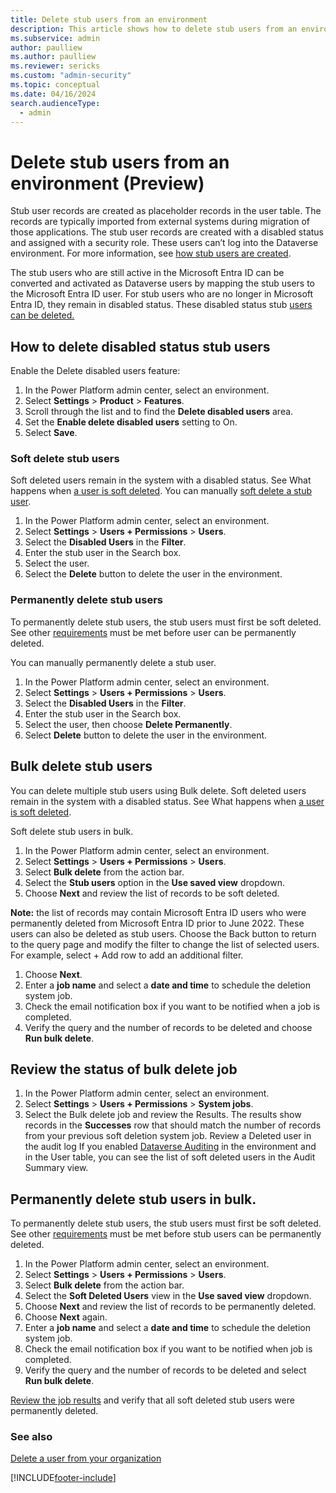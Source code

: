 ```yaml
---
title: Delete stub users from an environment 
description: This article shows how to delete stub users from an environment in Microsoft Power Platform Admin center.
ms.subservice: admin
author: paulliew
ms.author: paulliew
ms.reviewer: sericks
ms.custom: "admin-security"
ms.topic: conceptual
ms.date: 04/16/2024
search.audienceType: 
  - admin
---
```


# Delete stub users from an environment (Preview)
Stub user records are created as placeholder records in the user table. The records are typically imported from external systems during migration of those applications. The stub user records are created with a disabled status and assigned with a security role. These users can’t log into the Dataverse environment. For more information, see [how stub users are created](https://learn.microsoft.com/power-platform/admin/create-users#how-stub-users-are-created).

The stub users who are still active in the Microsoft Entra ID can be converted and activated as Dataverse users by mapping the stub users to the Microsoft Entra ID user. For stub users who are no longer in Microsoft Entra ID, they remain in disabled status. These disabled status stub [users can be deleted.](https://learn.microsoft.com/power-platform/admin/delete-users#delete-users-in-power-platform)

## How to delete disabled status stub users

Enable the Delete disabled users feature:
1.	In the Power Platform admin center, select an environment.
1.	Select **Settings** > **Product** > **Features**.
1.	Scroll through the list and to find the **Delete disabled users** area.
1.	Set the **Enable delete disabled users** setting to On.
1.	Select **Save**.

### Soft delete stub users

Soft deleted users remain in the system with a disabled status. See What happens when [a user is soft deleted](https://learn.microsoft.com/power-platform/admin/delete-users#what-happens-when-a-user-is-soft-deleted). 
You can manually [soft delete a stub user](https://learn.microsoft.com/power-platform/admin/delete-users#option-a-soft-delete-users-from-the-disabled-users-view).

1.	In the Power Platform admin center, select an environment.
1.	Select **Settings** > **Users + Permissions** > **Users**.
1.	Select the **Disabled Users** in the **Filter**.
1.	Enter the stub user in the Search box.
1.	Select the user. 
1.	Select the **Delete** button to delete the user in the environment.

### Permanently delete stub users

To permanently delete stub users, the stub users must first be soft deleted. See other [requirements](https://learn.microsoft.com/power-platform/admin/delete-users#prerequisites) must be met before user can be permanently deleted.

You can manually permanently delete a stub user. 
1.	In the Power Platform admin center, select an environment.
1.	Select **Settings** > **Users + Permissions** > **Users**.
1.	Select the **Disabled Users** in the **Filter**.
1.	Enter the stub user in the Search box.
1.	Select the user, then choose **Delete Permanently**. 
1.	Select **Delete** button to delete the user in the environment.

## Bulk delete stub users
You can delete multiple stub users using Bulk delete.  Soft deleted users remain in the system with a disabled status. See What happens when [a user is soft deleted]( https://learn.microsoft.com/power-platform/admin/delete-users#what-happens-when-a-user-is-soft-deleted).

Soft delete stub users in bulk.
1.	In the Power Platform admin center, select an environment.
1.	Select **Settings** > **Users + Permissions** > **Users**.
1.	Select **Bulk delete** from the action bar. 
1.	Select the **Stub users** option in the **Use saved view** dropdown.
1.	Choose **Next** and review the list of records to be soft deleted.
   
**Note:** the list of records may contain Microsoft Entra ID users who were permanently deleted from Microsoft Entra ID prior to June 2022. These users can also be deleted as stub users. Choose the Back button to return to the query page and modify the filter to change the list of selected users. For example, select + Add row to add an additional filter.
1.	Choose **Next**.
1.	Enter a **job name** and select a **date and time** to schedule the deletion system job.
1.	Check the email notification box if you want to be notified when a job is completed.
1.	Verify the query and the number of records to be deleted and choose **Run bulk delete**.

## Review the status of bulk delete job
1.	In the Power Platform admin center, select an environment.
1.	Select **Settings** > **Users + Permissions** > **System jobs**.
1.	Select the Bulk delete job and review the Results. The results show records in the **Successes** row that should match the number of records from your  previous soft deletion system job.
Review a Deleted user in the audit log
If you enabled [Dataverse Auditing](https://learn.microsoft.com/en-us/power-platform/admin/manage-dataverse-auditing) in the environment and in the User table, you can see the list of soft deleted users in the Audit Summary view. 

## Permanently delete stub users in bulk.
To permanently delete stub users, the stub users must first be soft deleted. See other [requirements](https://learn.microsoft.com/power-platform/admin/delete-users#prerequisites) must be met before stub users can be permanently deleted.

1.	In the Power Platform admin center, select an environment.
1.	Select **Settings** > **Users + Permissions** > **Users**.
1.	Select **Bulk delete** from the action bar. 
1.	Select the **Soft Deleted Users** view in the **Use saved view** dropdown.
1.	Choose **Next** and review the list of records to be permanently deleted.
1.	Choose **Next** again.
1.	Enter a **job name** and select a **date and time** to schedule the deletion system job.
1.	Check the email notification box if you want to be notified when job is completed.
1.	Verify the query and the number of records to be deleted and select **Run bulk delete**.

[Review the job results](power-platform/admin/delete-stub-users.md#review-the-status-of-bulk-delete-job ) and verify that all soft deleted stub users were permanently deleted.

### See also

[Delete a user from your organization](/microsoft-365/admin/add-users/delete-a-user?view=o365-worldwide&preserve-view=true) <br />

[!INCLUDE[footer-include](../includes/footer-banner.md)]
